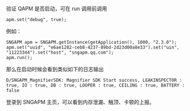 验证 QAPM 是否启动，可在 run 调用前调用
```
apm.set("debug", true);
```

例如：
```
SNGAPM apm = SNGAPM.getInstance(getApplication(), 1000, "2.3.0");
apm.set("uuid", "e6ae1282-ceb8-4237-89bd-2d23d00a8e33").set("uin", "11223344").set("host", "sngapm.qq.com");
apm.run();
```
那么在启动时候会看到类似如下的日志输出
```
D/SNGAPM_MagnifierSDK: Magnifier SDK Start success, LEAKINSPECTOR : true, IO : true, DB : true, LOOPER : true, CEILING : true, BATTERY : false
```
登录到 SNGAPM 主页，可以看到内存泄漏、触顶、卡顿的上报。